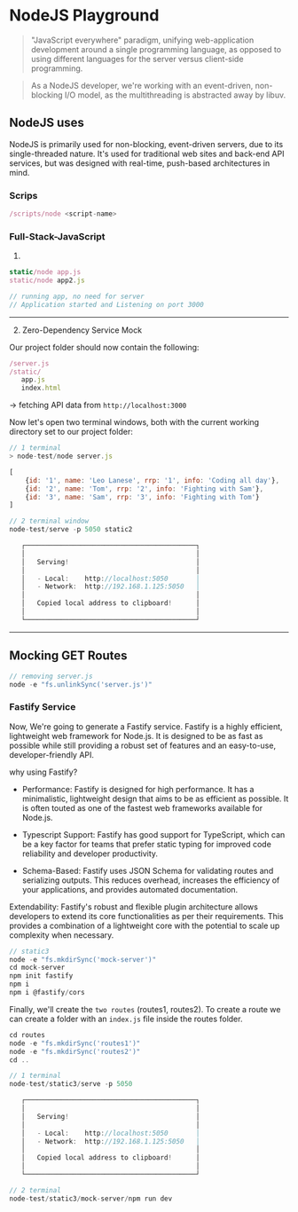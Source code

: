 # NodeJS Playground

>  "JavaScript everywhere" paradigm, unifying web-application development around a single programming language, as opposed to using different languages for the server versus client-side programming.

>  As a NodeJS developer, we're working with an event-driven, non-blocking I/O model, as the multithreading is abstracted away by libuv.

## NodeJS uses

NodeJS is primarily used for non-blocking, event-driven servers, due to its single-threaded nature. It's used for traditional web sites and back-end API services, but was designed with real-time, push-based architectures in mind.


### Scrips

```js
/scripts/node <script-name>
```


### Full-Stack-JavaScript

1) 
```js
static/node app.js
static/node app2.js

// running app, no need for server
// Application started and Listening on port 3000
```


---

2) Zero-Dependency Service Mock

Our project folder should now contain the following:

```js
/server.js
/static/
   app.js
   index.html
```       

-> fetching API data from `http://localhost:3000`

Now let's open two terminal windows, both with the current working directory set to our project folder:

```js
// 1 terminal
> node-test/node server.js

[
    {id: '1', name: 'Leo Lanese', rrp: '1', info: 'Coding all day'},
    {id: '2', name: 'Tom', rrp: '2', info: 'Fighting with Sam'},
    {id: '3', name: 'Sam', rrp: '3', info: 'Fighting with Tom'}
]
```

```js
// 2 terminal window
node-test/serve -p 5050 static2

   ┌───────────────────────────────────────────┐
   │                                           │
   │   Serving!                                │
   │                                           │
   │   - Local:    http://localhost:5050       │
   │   - Network:  http://192.168.1.125:5050   │
   │                                           │
   │   Copied local address to clipboard!      │
   │                                           │
   └───────────────────────────────────────────┘
```

---

## Mocking GET Routes

```js
// removing server.js
node -e "fs.unlinkSync('server.js')"
```


### Fastify Service

Now, We're going to generate a Fastify service. Fastify is a highly efficient, lightweight web framework for Node.js. It is designed to be as fast as possible while still providing a robust set of features and an easy-to-use, developer-friendly API.

why using Fastify?

- Performance: Fastify is designed for high performance. It has a minimalistic, lightweight design that aims to be as efficient as possible. It is often touted as one of the fastest web frameworks available for Node.js.

- Typescript Support: Fastify has good support for TypeScript, which can be a key factor for teams that prefer static typing for improved code reliability and developer productivity.

- Schema-Based: Fastify uses JSON Schema for validating routes and serializing outputs. This reduces overhead, increases the efficiency of your applications, and provides automated documentation.

Extendability: Fastify's robust and flexible plugin architecture allows developers to extend its core functionalities as per their requirements. This provides a combination of a lightweight core with the potential to scale up complexity when necessary.

```js
// static3
node -e "fs.mkdirSync('mock-server')"
cd mock-server
npm init fastify
npm i
npm i @fastify/cors
```

Finally, we'll create the `two routes` (routes1, routes2). To create a route we can create a folder with an `index.js` file inside the routes folder.

```js
cd routes
node -e "fs.mkdirSync('routes1')"
node -e "fs.mkdirSync('routes2')"
cd ..
```

```js
// 1 terminal
node-test/static3/serve -p 5050

   ┌───────────────────────────────────────────┐
   │                                           │
   │   Serving!                                │
   │                                           │
   │   - Local:    http://localhost:5050       │
   │   - Network:  http://192.168.1.125:5050   │
   │                                           │
   │   Copied local address to clipboard!      │
   │                                           │
   └───────────────────────────────────────────┘
```

```js
// 2 terminal
node-test/static3/mock-server/npm run dev
```
